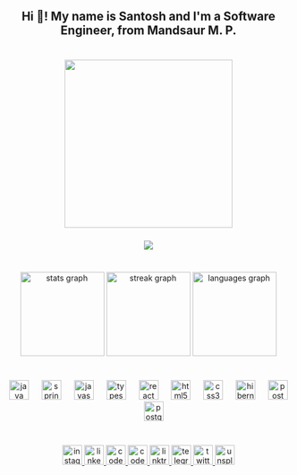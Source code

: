 <h2 align="center">Hi 👋! My name is Santosh and I'm a Software Engineer, from Mandsaur M. P.</h2>

###

<br clear="both">

<div align="center">
  <img height="300" src="https://w0.peakpx.com/wallpaper/347/549/HD-wallpaper-baby-groot-gauntlet-baby-groot-superheroes.jpg"  />
</div>

###

<div align="center">
  <img src="https://profile-counter.glitch.me/santoshkumawat/count.svg?"  />
</div>

###

<br clear="both">

<div align="center">
  <img src="https://github-readme-stats.vercel.app/api?username=santoshkumawat&hide_title=false&hide_rank=false&show_icons=true&include_all_commits=true&count_private=true&disable_animations=false&theme=dark&locale=en&hide_border=false" height="150" alt="stats graph"  />
  <img src="https://streak-stats.demolab.com?user=santoshkumawat&locale=en&mode=daily&theme=dark&hide_border=false&border_radius=5" height="150" alt="streak graph"  />
  <img src="https://github-readme-stats.vercel.app/api/top-langs?username=santoshkumawat&locale=en&hide_title=false&layout=compact&card_width=320&langs_count=6&theme=dark&hide_border=false" height="150" alt="languages graph"  />
</div>

###

<br clear="both">

<div align="center">
  <img src="https://cdn.jsdelivr.net/gh/devicons/devicon/icons/java/java-original.svg" height="35" alt="java logo"  />
  <img width="15" />
  <img src="https://cdn.jsdelivr.net/gh/devicons/devicon/icons/spring/spring-original.svg" height="35" alt="spring logo"  />
  <img width="15" />
  <img src="https://cdn.jsdelivr.net/gh/devicons/devicon/icons/javascript/javascript-original.svg" height="35" alt="javascript logo"  />
  <img width="15" />
  <img src="https://cdn.jsdelivr.net/gh/devicons/devicon/icons/typescript/typescript-original.svg" height="35" alt="typescript logo"  />
  <img width="15" />
  <img src="https://cdn.jsdelivr.net/gh/devicons/devicon/icons/react/react-original.svg" height="35" alt="react logo"  />
  <img width="15" />
  <img src="https://cdn.jsdelivr.net/gh/devicons/devicon/icons/html5/html5-original.svg" height="35" alt="html5 logo"  />
  <img width="15" />
  <img src="https://cdn.jsdelivr.net/gh/devicons/devicon/icons/css3/css3-original.svg" height="35" alt="css3 logo"  />
  <img width="15" />
  <img src="https://cdn.simpleicons.org/hibernate/59666C" height="35" alt="hibernate logo"  />
  <img width="15" />
  <img src="https://skillicons.dev/icons?i=postman" height="35" alt="postman logo"  />
  <img width="15" />
  <img src="https://cdn.jsdelivr.net/gh/devicons/devicon/icons/postgresql/postgresql-original.svg" height="35" alt="postgresql logo"  />
</div>

###

<br clear="both">

<div align="center">
  <a href="https://www.instagram.com/santoshkumawat.dev/" target="_blank">
    <img src="https://img.shields.io/static/v1?message=santoshkumawat.dev&logo=instagram&label=&color=E4405F&logoColor=white&labelColor=&style=flat" height="35" alt="instagram logo"  />
  </a>
  <a href="https://www.linkedin.com/in/santosh-kumawat" target="_blank">
    <img src="https://img.shields.io/static/v1?message=santosh-kumawat&logo=linkedin&label=&color=0077B5&logoColor=white&labelColor=&style=flat" height="35" alt="linkedin logo"  />
  </a>
  <a href="https://codepen.io/santoshkumawat" target="_blank">
    <img src="https://img.shields.io/static/v1?message=santoshkumawat&logo=codepen&label=&color=000000&logoColor=white&labelColor=&style=flat" height="35" alt="codepen logo"  />
  </a>
  <a href="https://codesandbox.io/u/santoshkumawat" target="_blank">
    <img src="https://img.shields.io/static/v1?message=santoshkumawat&logo=codesandbox&label=&color=040404&logoColor=DBDBDB&labelColor=&style=flat" height="35" alt="codesandbox logo"  />
  </a>
  <a href="https://linktr.ee/santoshkumawat" target="_blank">
    <img src="https://img.shields.io/static/v1?message=santoshkumawat&logo=linktree&label=&color=1de9b6&logoColor=white&labelColor=&style=flat" height="35" alt="linktree logo"  />
  </a>
  <a href="https://t.me/santoshkumawat7" target="_blank">
    <img src="https://img.shields.io/static/v1?message=santoshkumawat7&logo=telegram&label=&color=2CA5E0&logoColor=white&labelColor=&style=flat" height="35" alt="telegram logo"  />
  </a>
  <a href="https://twitter.com/santoshkumawat_" target="_blank">
    <img src="https://img.shields.io/static/v1?message=santoshkumawat_&logo=twitter&label=&color=1DA1F2&logoColor=white&labelColor=&style=flat" height="35" alt="twitter logo"  />
  </a>
  <a href="https://unsplash.com/@santoshkumawat" target="_blank">
    <img src="https://img.shields.io/static/v1?message=santoshkumawat&logo=unsplash&label=&color=111&logoColor=white&labelColor=&style=flat" height="35" alt="unsplash logo"  />
  </a>
</div>

###

<br clear="both">

###
